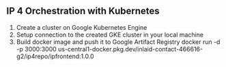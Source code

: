 ## IP 4 Orchestration with Kubernetes
1. Create a cluster on Google Kubernetes Engine
2. Setup connection to the created GKE cluster in your local machine
3. Build docker image and push it to Google Artifact Registry
docker run -d -p 3000:3000 us-central1-docker.pkg.dev/inlaid-contact-466616-g2/ip4repo/ipfrontend:1.0.0